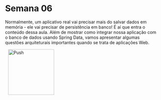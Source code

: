 # Semana 06

Normalmente, um aplicativo real vai precisar mais do salvar dados em memória - ele vai precisar de persistência em banco! É aí que entra o conteúdo dessa aula. Além de mostrar como integrar nossa aplicação com o banco de dados usando Spring Data, vamos apresentar algumas questões arquiteturais importantes quando se trata de aplicações Web.

<a href="https://gitpod.io/#prebuild/https://github.com/gabrielcostasilva/sb-crud-cidades/tree/semana06-20-integracao-funcionalidade/" style="padding: 10px;">
    <img src="https://gitpod.io/button/open-in-gitpod.svg" width="150" alt="Push" align="center">
</a>
